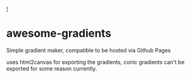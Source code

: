 [!](https://github.com/tmrxdev/awesome-gradients/blob/main/awesome-gradients.png?raw=true)
# awesome-gradients
Simple gradient maker, compatible to be hosted via Github Pages

uses html2canvas for exporting the gradients, conic gradients can't be exported for some reason currently.
